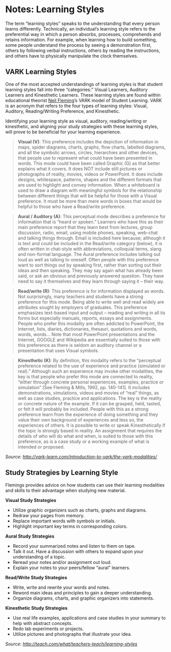 # Notes: Learning Styles

The term “learning styles” speaks to the understanding that every person learns differently. Technically, an individual’s learning style refers to the preferential way in which a person absorbs, processes, comprehends and retains information. For example, when learning how to build something, some people understand the process by seeing a demonstration first, others by following verbal instructions, others by reading the instructions, and others have to physically manipulate the clock themselves.

## VARK Learning Styles

One of the most accepted understandings of learning styles is that student learning styles fall into three “categories:” Visual Learners, Auditory Learners and Kinesthetic Learners. These learning styles are found within educational theorist [Neil Fleming](https://en.wikipedia.org/wiki/Neil_Fleming)’s VARK model of Student Learning. VARK is an acronym that refers to the four types of learning styles: Visual, Auditory, Reading/Writing Preference, and Kinesthetic.

Identifying your learning style as visual, auditory, reading/writing or kinesthetic, and aligning your study strategies with these learning styles, will prove to be beneficial for your learning experience.

> **Visual (V)**:
This preference includes the depiction of information in maps, spider diagrams, charts, graphs, flow charts, labelled diagrams, and all the symbolic arrows, circles, hierarchies and other devices, that people use to represent what could have been presented in words. This mode could have been called Graphic (G) as that better explains what it covers. It does NOT include still pictures or photographs of reality, movies, videos or PowerPoint. It does include designs, whitespace, patterns, shapes and the different formats that are used to highlight and convey information. When a whiteboard is used to draw a diagram with meaningful symbols for the relationship between different things that will be helpful for those with a Visual preference. It must be more than mere words in boxes that would be helpful to those who have a Read/write preference.

> **Aural / Auditory (A)**:
This perceptual mode describes a preference for information that is “heard or spoken.” Learners who have this as their main preference report that they learn best from lectures, group discussion, radio, email, using mobile phones, speaking, web-chat and talking things through. Email is included here because; although it is text and could be included in the Read/write category (below), it is often written in chat-style with abbreviations, colloquial terms, slang and non-formal language. The Aural preference includes talking out loud as well as talking to oneself. Often people with this preference want to sort things out by speaking first, rather than sorting out their ideas and then speaking. They may say again what has already been said, or ask an obvious and previously answered question. They have need to say it themselves and they learn through saying it – their way.

> **Read/write (R)**:
This preference is for information displayed as words. Not surprisingly, many teachers and students have a strong preference for this mode. Being able to write well and read widely are attributes sought by employers of graduates. This preference emphasizes text-based input and output – reading and writing in all its forms but especially manuals, reports, essays and assignments. People who prefer this modality are often addicted to PowerPoint, the Internet, lists, diaries, dictionaries, thesauri, quotations and words, words, words… Note that most PowerPoint presentations and the Internet, GOOGLE and Wikipedia are essentially suited to those with this preference as there is seldom an auditory channel or a presentation that uses Visual symbols.

> **Kinesthetic (K)**:
By definition, this modality refers to the “perceptual preference related to the use of experience and practice (simulated or real).” Although such an experience may invoke other modalities, the key is that people who prefer this mode are connected to reality, “either through concrete personal experiences, examples, practice or simulation” [See Fleming & Mills, 1992, pp. 140-141]. It includes demonstrations, simulations, videos and movies of “real” things, as well as case studies, practice and applications. The key is the reality or concrete nature of the example. If it can be grasped, held, tasted, or felt it will probably be included. People with this as a strong preference learn from the experience of doing something and they value their own background of experiences and less so, the experiences of others. It is possible to write or speak Kinesthetically if the topic is strongly based in reality. An assignment that requires the details of who will do what and when, is suited to those with this preference, as is a case study or a working example of what is intended or proposed.

_Source: http://vark-learn.com/introduction-to-vark/the-vark-modalities/_

## Study Strategies by Learning Style

Flemings provides advice on how students can use their learning modalities and skills to their advantage when studying new material.

**Visual Study Strategies**
+ Utilize graphic organizers such as charts, graphs and diagrams.
+ Redraw your pages from memory.
+ Replace important words with symbols or initials.
+ Highlight important key terms in corresponding colors.

**Aural Study Strategies**
+ Record your summarized notes and listen to them on tape.
+ Talk it out. Have a discussion with others to expand upon your understanding of a topic.
+ Reread your notes and/or assignment out loud.
+ Explain your notes to your peers/fellow “aural” learners.

**Read/Write Study Strategies**
+ Write, write and rewrite your words and notes.
+ Reword main ideas and principles to gain a deeper understanding.
+ Organize diagrams, charts, and graphic organizers into statements.

**Kinesthetic Study Strategies**
+ Use real life examples, applications and case studies in your summary to help with abstract concepts.
+ Redo lab experiments or projects.
+ Utilize pictures and photographs that illustrate your idea.

_Source: http://teach.com/what/teachers-teach/learning-styles_

